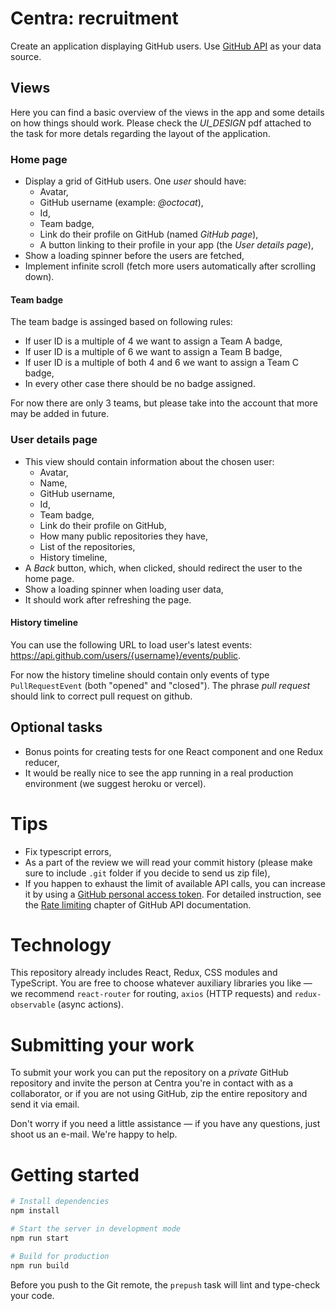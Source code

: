 # Centra: recruitment

Create an application displaying GitHub users. Use [GitHub API](https://developer.github.com/v3/) as your data source.

## Views

Here you can find a basic overview of the views in the app and some details on how things should work. Please check the _UI_DESIGN_ pdf attached to the task for more detals regarding the layout of the application.

### Home page

- Display a grid of GitHub users. One _user_ should have:
    - Avatar,
    - GitHub username (example: _@octocat_),
    - Id,
    - Team badge,
    - Link do their profile on GitHub (named _GitHub page_),
    - A button linking to their profile in your app (the _User details page_),
- Show a loading spinner before the users are fetched,
- Implement infinite scroll (fetch more users automatically after scrolling down).


#### Team badge

The team badge is assinged based on following rules:
- If user ID is a multiple of 4 we want to assign a Team A badge,
- If user ID is a multiple of 6 we want to assign a Team B badge,
- If user ID is a multiple of both 4 and 6 we want to assign a Team C badge,
- In every other case there should be no badge assigned.

For now there are only 3 teams, but please take into the account that more may be added in future.

### User details page

- This view should contain information about the chosen user:
  - Avatar,
  - Name,
  - GitHub username,
  - Id,
  - Team badge,
  - Link do their profile on GitHub,
  - How many public repositories they have,
  - List of the repositories,
  - History timeline,
- A _Back_ button, which, when clicked, should redirect the user to the home page.
- Show a loading spinner when loading user data,
- It should work after refreshing the page.

#### History timeline

You can use the following URL to load user's latest events: https://api.github.com/users/{username}/events/public.

For now the history timeline should contain only events of type `PullRequestEvent` (both "opened" and "closed"). The phrase _pull request_ should link to correct pull request on github.

## Optional tasks

- Bonus points for creating tests for one React component and one Redux reducer,
- It would be really nice to see the app running in a real production environment (we suggest heroku or vercel).

# Tips

- Fix typescript errors,
- As a part of the review we will read your commit history (please make sure to include `.git` folder if you decide to send us zip file),
- If you happen to exhaust the limit of available API calls, you can increase it by using a [GitHub personal access token](https://github.com/settings/tokens). For detailed instruction, see the [Rate limiting](https://developer.github.com/v3/#rate-limiting) chapter of GitHub API documentation.

# Technology

This repository already includes React, Redux, CSS modules and TypeScript. You are free to choose whatever auxiliary libraries you like — we recommend `react-router` for routing, `axios` (HTTP requests) and `redux-observable` (async actions).

# Submitting your work

To submit your work you can put the repository on a _private_ GitHub repository and invite the person at Centra you're in contact with as a collaborator, or if you are not using GitHub, zip the entire repository and send it via email.

Don't worry if you need a little assistance — if you have any questions, just shoot us an e-mail. We're happy to help.

# Getting started

```bash
# Install dependencies
npm install

# Start the server in development mode
npm run start

# Build for production
npm run build
```

Before you push to the Git remote, the `prepush` task will lint and type-check your code.
